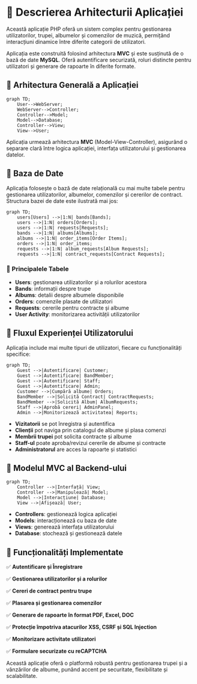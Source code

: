 # 📌 Descrierea Arhitecturii Aplicației

Această aplicație PHP oferă un sistem complex pentru gestionarea utilizatorilor, trupei, albumelor și comenzilor de muzică, permițând interacțiuni dinamice între diferite categorii de utilizatori. 

Aplicația este construită folosind arhitectura **MVC** și este susținută de o bază de date **MySQL**. Oferă autentificare securizată, roluri distincte pentru utilizatori și generare de rapoarte în diferite formate. 

## 📌 Arhitectura Generală a Aplicației
```mermaid
graph TD;
    User-->WebServer;
    WebServer-->Controller;
    Controller-->Model;
    Model-->Database;
    Controller-->View;
    View-->User;
```
Aplicația urmează arhitectura **MVC** (Model-View-Controller), asigurând o separare clară între logica aplicației, interfața utilizatorului și gestionarea datelor.

## 📌 Baza de Date

Aplicația folosește o bază de date relațională cu mai multe tabele pentru gestionarea utilizatorilor, albumelor, comenzilor și cererilor de contract. Structura bazei de date este ilustrată mai jos:

```mermaid
graph TD;
    users[Users] -->|1:N| bands[Bands];
    users -->|1:N| orders[Orders];
    users -->|1:N| requests[Requests];
    bands -->|1:N| albums[Albums];
    albums -->|1:N| order_items[Order Items];
    orders -->|1:N| order_items;
    requests -->|1:N| album_requests[Album Requests];
    requests -->|1:N| contract_requests[Contract Requests];
```

### 📌 Principalele Tabele
- **Users**: gestionarea utilizatorilor și a rolurilor acestora
- **Bands**: informații despre trupe
- **Albums**: detalii despre albumele disponibile
- **Orders**: comenzile plasate de utilizatori
- **Requests**: cererile pentru contracte și albume
- **User Activity**: monitorizarea activității utilizatorilor

## 📌 Fluxul Experienței Utilizatorului

Aplicația include mai multe tipuri de utilizatori, fiecare cu funcționalități specifice:

```mermaid
graph TD;
    Guest -->|Autentificare| Customer;
    Guest -->|Autentificare| BandMember;
    Guest -->|Autentificare| Staff;
    Guest -->|Autentificare| Admin;
    Customer -->|Cumpără albume| Orders;
    BandMember -->|Solicită Contract| ContractRequests;
    BandMember -->|Solicită Album| AlbumRequests;
    Staff -->|Aprobă cereri| AdminPanel;
    Admin -->|Monitorizează activitatea| Reports;
```

- **Vizitatorii** se pot înregistra și autentifica
- **Clienții** pot naviga prin catalogul de albume și plasa comenzi
- **Membrii trupei** pot solicita contracte și albume
- **Staff-ul** poate aproba/revizui cererile de albume și contracte
- **Administratorul** are acces la rapoarte și statistici

## 📌 Modelul MVC al Backend-ului
```mermaid
graph TD;
    Controller -->|Interfață| View;
    Controller -->|Manipulează| Model;
    Model -->|Interacțiune| Database;
    View -->|Afișează| User;
```

- **Controllers**: gestionează logica aplicației
- **Models**: interacționează cu baza de date
- **Views**: generează interfața utilizatorului
- **Database**: stochează și gestionează datele

## 📌 Funcționalități Implementate

✅ **Autentificare și Înregistrare** 

✅ **Gestionarea utilizatorilor și a rolurilor** 

✅ **Cereri de contract pentru trupe** 

✅ **Plasarea și gestionarea comenzilor** 

✅ **Generare de rapoarte în format PDF, Excel, DOC** 

✅ **Protecție împotriva atacurilor XSS, CSRF și SQL Injection** 

✅ **Monitorizare activitate utilizatori** 

✅ **Formulare securizate cu reCAPTCHA**

Această aplicație oferă o platformă robustă pentru gestionarea trupei și a vânzărilor de albume, punând accent pe securitate, flexibilitate și scalabilitate.
